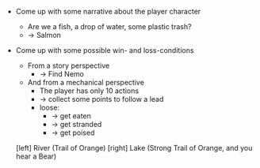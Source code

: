 * Come up with some narrative about the player character
    * Are we a fish, a drop of water, some plastic trash?
    * ->  Salmon
* Come up with some possible win- and loss-conditions
    * From a story perspective
        * -> Find Nemo
    * And from a mechanical perspective
        * The player has only 10 actions
        * -> collect some points to follow a lead
        * loose:
            * -> get eaten
            * -> get stranded
            * -> get poised

  [left] River (Trail of Orange)
  [right] Lake (Strong Trail of Orange, and you hear a Bear)